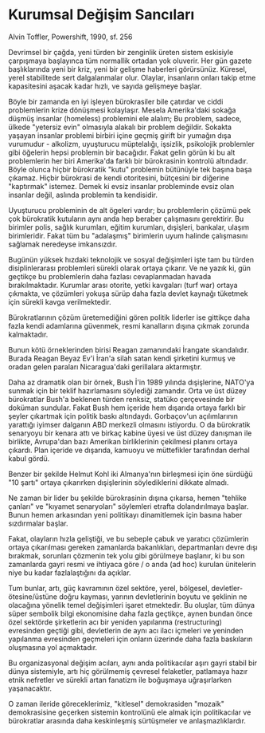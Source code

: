 # Kurumsal Değişim Sancıları

Alvin Toffler, Powershift, 1990, sf. 256

Devrimsel bir çağda, yeni türden bir zenginlik üreten sistem eskisiyle çarpışmaya başlayınca tüm normallik ortadan yok oluverir. Her gün gazete başlıklarında yeni bir kriz, yeni bir gelişme haberleri görürsünüz. Küresel, yerel stabilitede sert dalgalanmalar olur. Olaylar, insanların onları takip etme kapasitesini aşacak kadar hızlı, ve sayıda gelişmeye başlar.

Böyle bir zamanda en iyi işleyen bürokrasiler bile çatırdar ve ciddi problemlerin krize dönüşmesi kolaylaşır. Mesela Amerika'daki sokağa düşmüş insanlar (homeless) problemini ele alalım; Bu problem, sadece, ülkede "yetersiz evin" olmasıyla alakalı bir problem değildir. Sokakta yaşayan insanlar problemi birbiri içine geçmiş girift bir yumağın dışa vurumudur - alkolizm, uyuşturucu müptelalığı, işsizlik, psikolojik problemler gibi öğelerin hepsi problemin bir bacağıdır. Fakat gelin görün ki bu alt problemlerin her biri Amerika'da farklı bir bürokrasinin kontrolü altındadır. Böyle olunca hiçbir bürokratik "kutu" problemin bütünüyle tek başına başa çıkamaz. Hiçbir bürokrasi de kendi otoritesini, bütçesini bir diğerine "kaptırmak" istemez. Demek ki evsiz insanlar probleminde evsiz olan insanlar değil, aslında problemin ta kendisidir.

Uyuşturucu probleminin de alt ögeleri vardır; bu problemlerin çözümü pek çok bürokratik kutuların aynı anda hep beraber çalışmasını gerektirir. Bu birimler polis, sağlık kurumları, eğitim kurumları, dışişleri, bankalar, ulaşım birimleridir. Fakat tüm bu "adalaşmış" birimlerin uyum halinde çalışmasını sağlamak neredeyse imkansızdır.

Bugünün yüksek hızdaki teknolojik ve sosyal değişimleri işte tam bu türden disiplinlerarası problemleri sürekli olarak ortaya çıkarır. Ve ne yazık ki, gün geçtikçe bu problemlerin daha fazlası cevaplanmadan havada bırakılmaktadır. Kurumlar arası otorite, yetki kavgaları (turf war) ortaya çıkmakta, ve çözümleri yokuşa sürüp daha fazla devlet kaynağı tüketmek için sürekli kavga verilmektedir.

Bürokratlarının çözüm üretemediğini gören politik liderler ise gittikçe daha fazla kendi adamlarına güvenmek, resmi kanalların dışına çıkmak zorunda kalmaktadır.

Bunun kötü örneklerinden birisi Reagan zamanındaki İrangate skandalıdır. Burada Reagan Beyaz Ev'i İran'a silah satan kendi şirketini kurmuş ve oradan gelen paraları Nicaragua'daki gerillalara aktarmıştır.

Daha az dramatik olan bir örnek, Bush İ'in 1989 yılında dışişlerine, NATO'ya sunmak için bir teklif hazırlamasını söylediği zamandır. Orta ve üst düzey bürokratlar Bush'a beklenen türden renksiz, statüko çerçevesinde bir doküman sundular. Fakat Bush hem içeride hem dışarıda ortaya farklı bir şeyler çıkartmak için politik baskı altındaydı. Gorbaçov'un açılımlarının yarattığı iyimser dalganın ABD merkezli olmasını istiyordu. O da bürokratik senaryoyu bir kenara attı ve birkaç kabine üyesi ve üst düzey danışman ile birlikte, Avrupa'dan bazı Amerikan birliklerinin çekilmesi planını ortaya çıkardı. Plan içeride ve dışarıda, kamuoyu ve müttefikler tarafından derhal kabul gördü.

Benzer bir şekilde Helmut Kohl iki Almanya'nın birleşmesi için öne sürdüğü "10 şartı" ortaya çıkarırken dışişlerinin söylediklerini dikkate almadı.

Ne zaman bir lider bu şekilde bürokrasinin dışına çıkarsa, hemen "tehlike çanları" ve "kıyamet senaryoları" söylemleri etrafta dolandırılmaya başlar. Bunun hemen arkasından yeni politikayı dinamitlemek için basına haber sızdırmalar başlar.

Fakat, olayların hızla geliştiği, ve bu sebeple çabuk ve yaratıcı çözümlerin ortaya çıkarılması gereken zamanlarda bakanlıkları, departmanları devre dışı bırakmak, sorunları çözmenin tek yolu gibi görülmeye başlanır, ki bu son zamanlarda gayri resmi ve ihtiyaca göre / o anda (ad hoc) kurulan ünitelerin niye bu kadar fazlalaştığını da açıklar.

Tum bunlar, artı, güç kavramının özel sektöre, yerel, bölgesel, devletler-ötesine/üstüne doğru kayması, yarının devletlerinin boyutu ve şeklinin ne olacağına yönelik temel değişimleri işaret etmektedir. Bu oluşlar, tüm dünya süper sembolik bilgi ekonomisine daha fazla geçtikçe, aynen bundan önce özel sektörde şirketlerin acı bir yeniden yapılanma (restructuring) evresinden geçtiği gibi, devletlerin de aynı acı ilacı içmeleri ve yeninden yapılanma evresinden geçmeleri için onların üzerinde daha fazla baskıların oluşmasına yol açmaktadır.

Bu organizasyonal değişim acıları, aynı anda politikacılar aşırı gayri stabil bir dünya sistemiyle, artı hiç görülmemiş çevresel felaketler, patlamaya hazır etnik nefretler ve sürekli artan fanatizm ile boğuşmaya uğraşırlarken yaşanacaktır.

O zaman ileride göreceklerimiz, "kitlesel" demokrasiden "mozaik" demokrasisine geçerken sistemin kontrolünü ele almak için politikacılar ve bürokratlar arasında daha keskinleşmiş sürtüşmeler ve anlaşmazlıklardır.

